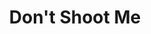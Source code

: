 ---
pid: ch429
title: Don't Shoot Me
location_transcription: Down town
coordinates: "[-75.163242827391, 39.952398459884]"
zipcode: '19111'
gen_neighborhood: Northeast Philadelphia
neighborhood: Lawndale,Castor Gardens
outside_phl: 
age: '28'
age_range: 20-29
instagram: 
image_file_name: ch_429.jpg
proposal_transcription: A young black male with his hands up and a shirt that says
  Black Lives Matter
topic: 
topic_summary: 
type: 
keywords_other: 
credit: Juan Arary
image_labels: 
twitter: 
facebook: 
permalink: "/monuments/ch429/"
layout: item-page
---